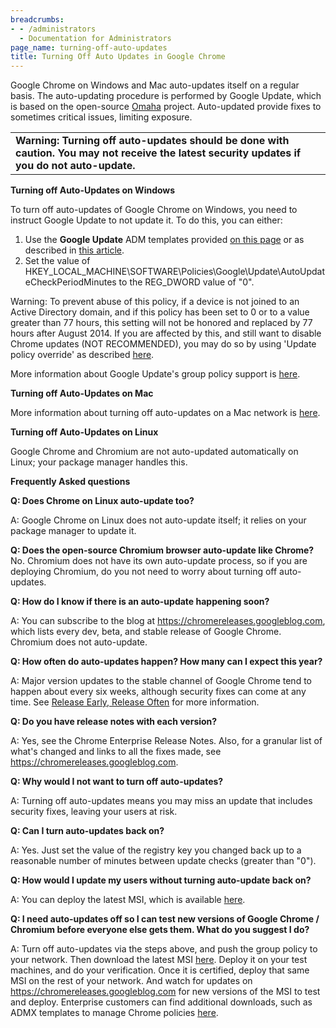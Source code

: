 ```yaml
---
breadcrumbs:
- - /administrators
  - Documentation for Administrators
page_name: turning-off-auto-updates
title: Turning Off Auto Updates in Google Chrome
---
```


Google Chrome on Windows and Mac auto-updates itself on a regular basis. The
auto-updating procedure is performed by Google Update, which is based on the
open-source [Omaha](https://github.com/google/omaha) project. Auto-updated
provide fixes to sometimes critical issues, limiting exposure.

<table>
<tr>
<td><b>Warning: Turning off auto-updates should be done with caution. You may not receive the latest security updates if you do not auto-update.</b></td>
</tr>
</table>

**Turning off Auto-Updates on Windows**

To turn off auto-updates of Google Chrome on Windows, you need to instruct
Google Update to not update it. To do this, you can either:

1.  Use the **Google Update** ADM templates provided [on this
            page](/administrators/policy-templates) or as described in [this
            article](https://support.google.com/chrome/a/answer/6350036).
2.  Set the value of
            HKEY_LOCAL_MACHINE\\SOFTWARE\\Policies\\Google\\Update\\AutoUpdateCheckPeriodMinutes
            to the REG_DWORD value of "0".

Warning: To prevent abuse of this policy, if a device is not joined to an Active
Directory domain, and if this policy has been set to 0 or to a value greater
than 77 hours, this setting will not be honored and replaced by 77 hours after
August 2014. If you are affected by this, and still want to disable Chrome
updates (NOT RECOMMENDED), you may do so by using 'Update policy override' as
described [here](https://support.google.com/chrome/a/answer/6350036#Policies).

More information about Google Update's group policy support is
[here](https://support.google.com/chrome/a/answer/6350036).

**Turning off Auto-Updates on Mac**

More information about turning off auto-updates on a Mac network is
[here](http://www.google.com/support/installer/bin/answer.py).

**Turning off Auto-Updates on Linux**

Google Chrome and Chromium are not auto-updated automatically on Linux; your
package manager handles this.

**Frequently Asked questions**

**Q: Does Chrome on Linux auto-update too?**

A: Google Chrome on Linux does not auto-update itself; it relies on your package
manager to update it.

**Q: Does the open-source Chromium browser auto-update like Chrome?**
No. Chromium does not have its own auto-update process, so if you are deploying
Chromium, do you not need to worry about turning off auto-updates.

**Q: How do I know if there is an auto-update happening soon?**

A: You can subscribe to the blog at <https://chromereleases.googleblog.com>,
which lists every dev, beta, and stable release of Google Chrome. Chromium does
not auto-update.

**Q: How often do auto-updates happen? How many can I expect this year?**

A: Major version updates to the stable channel of Google Chrome tend to happen
about every six weeks, although security fixes can come at any time. See
[Release Early, Release
Often](http://blog.chromium.org/2010/07/release-early-release-often.html) for
more information.

**Q: Do you have release notes with each version?**

A: Yes, see the Chrome Enterprise Release Notes. Also, for a granular list of
what's changed and links to all the fixes made, see
<https://chromereleases.googleblog.com>.

**Q: Why would I not want to turn off auto-updates?**

A: Turning off auto-updates means you may miss an update that includes security
fixes, leaving your users at risk.

**Q: Can I turn auto-updates back on?**

A: Yes. Just set the value of the registry key you changed back up to a
reasonable number of minutes between update checks (greater than "0").

**Q: How would I update my users without turning auto-update back on?**

A: You can deploy the latest MSI, which is available
[here](http://www.google.com/chrome/eula.html).

**Q: I need auto-updates off so I can test new versions of Google Chrome /
Chromium before everyone else gets them. What do you suggest I do?**

A: Turn off auto-updates via the steps above, and push the group policy to your
network. Then download the latest MSI
[here](http://www.google.com/chrome/eula.html). Deploy it on your test machines,
and do your verification. Once it is certified, deploy that same MSI on the rest
of your network. And watch for updates on
<https://chromereleases.googleblog.com> for new versions of the MSI to test and
deploy. Enterprise customers can find additional downloads, such as ADMX
templates to manage Chrome policies
[here](https://cloud.google.com/chrome-enterprise/browser/download/).